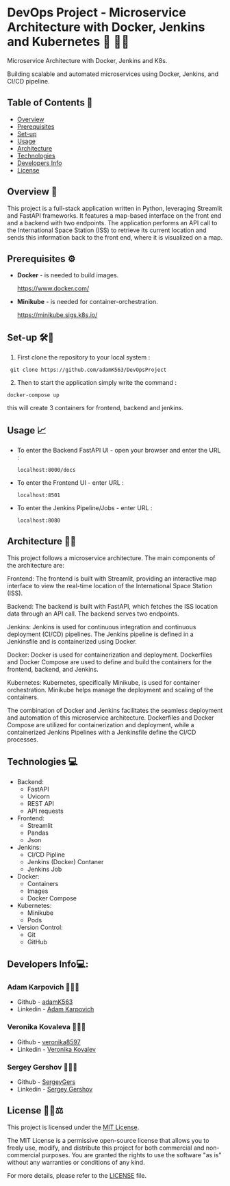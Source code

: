 # DevOps Project - Microservice Architecture with Docker, Jenkins and Kubernetes 🐍 🐳🐋

Microservice Architecture with Docker, Jenkins and K8s.

Building scalable and automated microservices using Docker, Jenkins, and CI/CD pipeline.

## Table of Contents 📖

- [Overview](#overview)
- [Prerequisites](#prerequisites)
- [Set-up](#set-up)
- [Usage](#usage)
- [Architecture](#architecture)
- [Technologies](#technologies)
- [Developers Info](#developers-info)
- [License](#license)

## Overview 👀

This project is a full-stack application written in Python, leveraging Streamlit and FastAPI frameworks. It features a map-based interface on the front end and a backend with two endpoints. The application performs an API call to the International Space Station (ISS) to retrieve its current location and sends this information back to the front end, where it is visualized on a map.

## Prerequisites ⚙️

- <b>Docker</b> - is needed to build images.

    https://www.docker.com/

- <b>Minikube</b> - is needed for container-orchestration.

    https://minikube.sigs.k8s.io/

##  Set-up 🛠🧰

1. First clone the repository to your local system :

``` git clone https://github.com/adamK563/DevOpsProject```

2. Then to start the application simply write the command : 

``` docker-compose up ```

this will create 3 containers for frontend, backend and jenkins.

## Usage 📈

- To enter the Backend FastAPI UI - open your browser and enter the URL : 

   ``` localhost:8000/docs ```

- To enter the Frontend UI - enter URL : 

   ``` localhost:8501 ```

- To enter the Jenkins Pipeline/Jobs - enter URL : 

    ``` localhost:8080 ```

## Architecture 👷🏽

This project follows a microservice architecture. The main components of the architecture are:

Frontend: The frontend is built with Streamlit, providing an interactive map interface to view the real-time location of the International Space Station (ISS).

Backend: The backend is built with FastAPI, which fetches the ISS location data through an API call. The backend serves two endpoints.

Jenkins: Jenkins is used for continuous integration and continuous deployment (CI/CD) pipelines. The Jenkins pipeline is defined in a Jenkinsfile and is containerized using Docker.

Docker: Docker is used for containerization and deployment. Dockerfiles and Docker Compose are used to define and build the containers for the frontend, backend, and Jenkins.

Kubernetes: Kubernetes, specifically Minikube, is used for container orchestration. Minikube helps manage the deployment and scaling of the containers.

The combination of Docker and Jenkins facilitates the seamless deployment and automation of this microservice architecture. Dockerfiles and Docker Compose are utilized for containerization and deployment, while a containerized Jenkins Pipelines with a Jenkinsfile define the CI/CD processes.

## Technologies 💻

- Backend:
  - FastAPI
  - Uvicorn
  - REST API
  - API requests  
- Frontend:
  - Streamlit
  - Pandas
  - Json 
- Jenkins:
  - CI/CD Pipline
  - Jenkins (Docker) Contaner 
  - Jenkins Job
- Docker:
  - Containers
  - Images
  - Docker Compose
- Kubernetes:
  - Minikube
  - Pods
- Version Control:
  - Git
  - GitHub

## Developers Info💻:

### Adam Karpovich 👨🏼‍💻
- Github - [adamK563](https://github.com/adamK563)
- Linkedin - [Adam Karpovich](https://www.linkedin.com/in/adam-karpovich-26038a206/)
        
### Veronika Kovaleva 👩🏽‍💻
- Github - [veronika8597](https://github.com/veronika8597)
- Linkedin - [Veronika Kovalev](https://www.linkedin.com/in/veronika-kovalev-5a2a40178/)

### Sergey Gershov 🧑🏽‍💻
- Github - [SergeyGers](https://github.com/SergeyGers)
- Linkedin - [Sergey Gershov](https://www.linkedin.com/in/sergey-gershov-591370175/)

## License 👌🏽⚖️

This project is licensed under the [MIT License](LICENSE).

The MIT License is a permissive open-source license that allows you to freely use, modify, and distribute this project for both commercial and non-commercial purposes. You are granted the rights to use the software "as is" without any warranties or conditions of any kind.

For more details, please refer to the [LICENSE](LICENSE) file.


